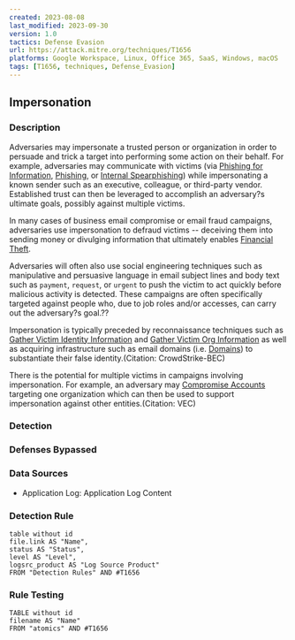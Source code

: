 ```yaml
---
created: 2023-08-08
last_modified: 2023-09-30
version: 1.0
tactics: Defense Evasion
url: https://attack.mitre.org/techniques/T1656
platforms: Google Workspace, Linux, Office 365, SaaS, Windows, macOS
tags: [T1656, techniques, Defense_Evasion]
---
```


## Impersonation

### Description

Adversaries may impersonate a trusted person or organization in order to persuade and trick a target into performing some action on their behalf. For example, adversaries may communicate with victims (via [Phishing for Information](https://attack.mitre.org/techniques/T1598), [Phishing](https://attack.mitre.org/techniques/T1566), or [Internal Spearphishing](https://attack.mitre.org/techniques/T1534)) while impersonating a known sender such as an executive, colleague, or third-party vendor. Established trust can then be leveraged to accomplish an adversary?s ultimate goals, possibly against multiple victims. 
 
In many cases of business email compromise or email fraud campaigns, adversaries use impersonation to defraud victims -- deceiving them into sending money or divulging information that ultimately enables [Financial Theft](https://attack.mitre.org/techniques/T1657).

Adversaries will often also use social engineering techniques such as manipulative and persuasive language in email subject lines and body text such as `payment`, `request`, or `urgent` to push the victim to act quickly before malicious activity is detected. These campaigns are often specifically targeted against people who, due to job roles and/or accesses, can carry out the adversary?s goal.?? 
 
Impersonation is typically preceded by reconnaissance techniques such as [Gather Victim Identity Information](https://attack.mitre.org/techniques/T1589) and [Gather Victim Org Information](https://attack.mitre.org/techniques/T1591) as well as acquiring infrastructure such as email domains (i.e. [Domains](https://attack.mitre.org/techniques/T1583/001)) to substantiate their false identity.(Citation: CrowdStrike-BEC)
 
There is the potential for multiple victims in campaigns involving impersonation. For example, an adversary may [Compromise Accounts](https://attack.mitre.org/techniques/T1586) targeting one organization which can then be used to support impersonation against other entities.(Citation: VEC)

### Detection



### Defenses Bypassed



### Data Sources

  - Application Log: Application Log Content
### Detection Rule

```dataview
table without id
file.link AS "Name",
status AS "Status",
level AS "Level",
logsrc_product AS "Log Source Product"
FROM "Detection Rules" AND #T1656
```

### Rule Testing

```dataview
TABLE without id
filename AS "Name"
FROM "atomics" AND #T1656
```

